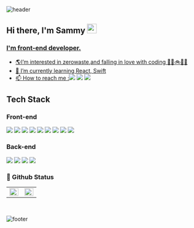 ![header](https://capsule-render.vercel.app/api?type=wave&color=gradient&height=300&section=header&text=SAMMY%20JUNG&fontSize=90)

## Hi there, I'm Sammy <img src="https://media.giphy.com/media/hvRJCLFzcasrR4ia7z/giphy.gif" width="25px">
<a href="https://discord.gg/XTW52Kt">
  
### I'm front-end developer. 
- 🌎I’m interested in zerowaste,and falling in love with coding 👩‍💻🚲🛴🚙
- 🌱 I’m currently learning React, Swift
- 📫 How to reach me :<a href="https://velog.io/@sammy1101"><img src="https://img.shields.io/badge/Velog-38B2AC?style=flat-square"/></a>
  <a href="iamsam8687@gmail.com"><img src="https://img.shields.io/badge/Gmail-F7342E?style=flat-square&logo=Gmail&logoColor=white"/></a>
  <a href="https://drive.google.com/file/d/1u4WLU2VBbOZ667QEo6TC5DhGiEIceWYS/view?usp=sharing"><img src="https://img.shields.io/badge/Resume-F7DF1E?style=flat-square&logo=Resume&logoColor=white"/></a>
</p>

## Tech Stack
### Front-end
<p align="left">
<img src="https://img.shields.io/badge/Javascript-F7DF1E?style=flat-square&logo=Javascript&logoColor=white"/>
<img src="https://img.shields.io/badge/React-61DAFB?style=flat-square&logo=React&logoColor=white"/> 
<img src="https://img.shields.io/badge/ReactRouter-CA4245?style=flat-square&logo=React-Router&logoColor=white"/>
<img src="https://img.shields.io/badge/Redux-764abc?style=flat-square&logo=Redux&logoColor=white"/>
<img src="https://img.shields.io/badge/Sass-DB7093?style=flat-square&logo=Sass&logoColor=white"/>
<img src="https://img.shields.io/badge/styled-components-DB7093?style=flat-square&logo=styled-components&logoColor=white"/>
<img src="https://img.shields.io/badge/TailwindCSS-38B2AC?style=flat-square&logo=Tailwind-CSS&logoColor=white"/> 
<img src="https://img.shields.io/badge/CSS3-1572B6?style=flat-square&logo=CSS3&logoColor=white"/> 
<img src="https://img.shields.io/badge/HTML5-E34F26?style=flat-square&logo=HTML5&logoColor=white"/>
</p>

### Back-end

<p align="left">
<img src="https://img.shields.io/badge/RubyonRails-CC342D?style=flat-square&logo=Ruby&logoColor=white"/>
<img src="https://img.shields.io/badge/PostgreSQL-336791?style=flat-square&logo=PostgreSQL&logoColor=white"/> 
<img src="https://img.shields.io/badge/Redis-DC382D?style=flat-square&logo=Redis&logoColor=white"/>
<img src="https://img.shields.io/badge/Postman-FF6C37?style=flat-square&logo=Postman&logoColor=white"/>
</p>

### 🌼 Github Status  
<table><tr><td valign="top" width="50%">

<img src="https://github-readme-stats.vercel.app/api?username=eddington524&show_icons=true&count_private=true&hide_border=true" align="left" style="width: 100%" />

</td><td valign="top" width="50%">

<img src="https://github-readme-stats.vercel.app/api/top-langs/?username=eddington524&hide_border=true&layout=compact" align="left" style="width: 100%" />

</td></tr></table>  

<br/>

![footer](https://capsule-render.vercel.app/api?type=wave&color=gradient&height=300&section=footer&text=Eddington&fontSize=90)
